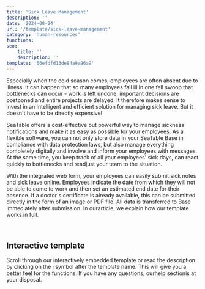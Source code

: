 ```yaml
---
title: 'Sick Leave Management'
description: ''
date: '2024-08-24'
url: '/template/sick-leave-management'
category: 'human-resources'
functions:
seo:
    title: ''
    description: ''
template: '66efdfd13de84a9a96a9'
---
```


Especially when the cold season comes, employees are often absent due to illness. It can happen that so many employees fall ill in one fell swoop that bottlenecks can occur - work is left undone, important decisions are postponed and entire projects are delayed. It therefore makes sense to invest in an intelligent and efficient solution for managing sick leave. But it doesn't have to be directly expensive!

SeaTable offers a cost-effective but powerful way to manage sickness notifications and make it as easy as possible for your employees. As a flexible software, you can not only store data in your SeaTable Base in compliance with data protection laws, but also manage everything completely digitally and involve and inform your employees with messages. At the same time, you keep track of all your employees' sick days, can react quickly to bottlenecks and readjust your team to the situation.

With the integrated web form, your employees can easily submit sick notes and sick leave online. Employees indicate the date from which they will not be able to come to work and then set an estimated end date for their absence. If a doctor's certificate is already available, this can be submitted directly in the form of an image or PDF file. All data is transferred to Base immediately after submission. In ourarticle, we explain how our template works in full.

​

## Interactive template

Scroll through our interactively embedded template or read the description by clicking on the i symbol after the template name. This will give you a better feel for the functions. If you have any questions, ourhelp sectionis at your disposal.
